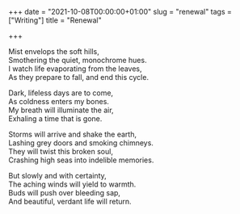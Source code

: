 +++
date = "2021-10-08T00:00:00+01:00"
slug = "renewal"
tags = ["Writing"]
title = "Renewal"

+++

Mist envelops the soft hills,\
Smothering the quiet, monochrome hues.\
I watch life evaporating from the leaves,\
As they prepare to fall, and end this cycle.

Dark, lifeless days are to come,\
As coldness enters my bones.\
My breath will illuminate the air,\
Exhaling a time that is gone.

Storms will arrive and shake the earth,\
Lashing grey doors and smoking chimneys.\
They will twist this broken soul,\
Crashing high seas into indelible memories.

But slowly and with certainty,\
The aching winds will yield to warmth.\
Buds will push over bleeding sap,\
And beautiful, verdant life will return.
